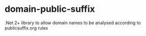 # domain-public-suffix
.Net 2+ library to allow domain names to be analysed according to publicsuffix.org rules
